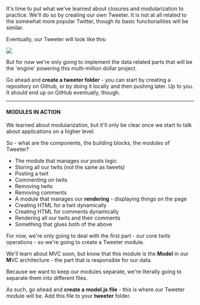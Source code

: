 
It's time to put what we've learned about closures and modularization to practice. We'll do so by creating our own Tweeter. It is not at all related to the somewhat more popular Twitter, though its basic functionalities will be similar.

  

Eventually, our Tweeter will look like this:

  

![](https://s3-us-west-2.amazonaws.com/learn-app/lesson-images/tweeter-final.PNG)

  

But for now we're only going to implement the data related parts that will be the 'engine' powering this multi-million dollar project.

  

Go ahead and **create a tweeter folder** - you can start by creating a repository on Github, or by doing it locally and then pushing later. Up to you. It should end up on GitHub eventually, though.

  

  

----------

  

  

#### **MODULES IN ACTION**

  

  

We learned about modularization, but it'll only be clear once we start to talk about applications on a higher level.

  

So - what are the components, the building blocks, the _modules_ of Tweeter?

  

-   The module that manages our posts logic
-   Storing all our twits (not the same as tweets)
-   Posting a twit
-   Commenting on twits
-   Removing twits
-   Removing comments
-   A module that manages our **rendering** - displaying things on the page
-   Creating HTML for a twit dynamically
-   Creating HTML for comments dynamically
-   Rendering all our twits and their comments
-   Something that glues both of the above

  

For now, we're only going to deal with the first part - our core _twits_ operations - so we're going to create a Tweeter module.

  

We'll learn about MVC soon, but know that this module is the **Model** in our **M**VC architecture - the part that is responsible for our data.

  

Because we want to keep our modules separate, we're literally going to separate them into different files.

As such, go ahead and **create a** **model.js** **file** - this is where our Tweeter module will be. Add this file to your **tweeter** folder.